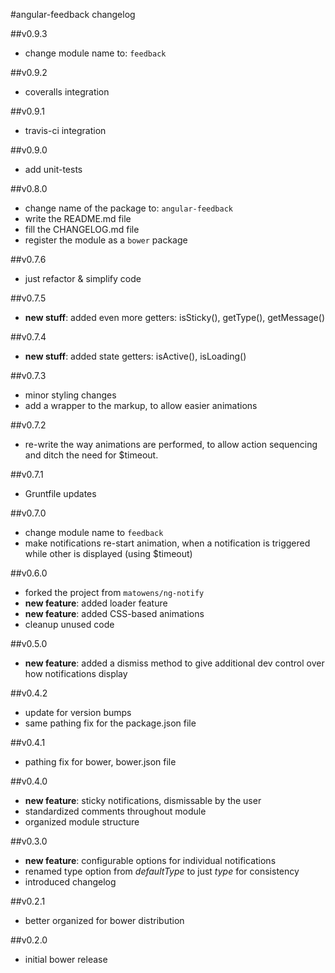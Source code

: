 #angular-feedback changelog

##v0.9.3
- change module name to: `feedback`

##v0.9.2
- coveralls integration

##v0.9.1
- travis-ci integration

##v0.9.0
- add unit-tests

##v0.8.0
- change name of the package to: `angular-feedback`
- write the README.md file
- fill the CHANGELOG.md file
- register the module as a `bower` package

##v0.7.6
- just refactor & simplify code

##v0.7.5
- **new stuff**: added even more getters: isSticky(), getType(), getMessage()

##v0.7.4
- **new stuff**: added state getters: isActive(), isLoading()

##v0.7.3
- minor styling changes
- add a wrapper to the markup, to allow easier animations

##v0.7.2
- re-write the way animations are performed, to allow action sequencing and ditch the need for $timeout.

##v0.7.1
- Gruntfile updates

##v0.7.0
- change module name to `feedback`
- make notifications re-start animation, when a notification is triggered while other is displayed (using $timeout)

##v0.6.0
- forked the project from `matowens/ng-notify`
- **new feature**: added loader feature
- **new feature**: added CSS-based animations
- cleanup unused code

##v0.5.0
- **new feature**: added a dismiss method to give additional dev control over how notifications display

##v0.4.2
- update for version bumps
- same pathing fix for the package.json file

##v0.4.1
- pathing fix for bower, bower.json file

##v0.4.0
- **new feature**: sticky notifications, dismissable by the user
- standardized comments throughout module
- organized module structure

##v0.3.0
- **new feature**: configurable options for individual notifications
- renamed type option from *defaultType* to just *type* for consistency
- introduced changelog

##v0.2.1
- better organized for bower distribution

##v0.2.0
- initial bower release
